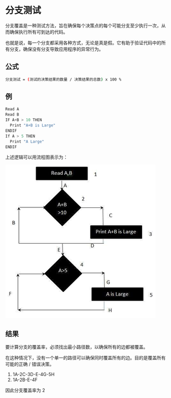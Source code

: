 # 分支测试

分支覆盖是一种测试方法，旨在确保每个决策点的每个可能分支至少执行一次，从而确保执行所有可到达的代码。

也就是说，每一个分支都采用各种方式，无论是真是假。它有助于验证代码中的所有分支，确保没有分支导致应用程序的异常行为。

## 公式

```bash
分支测试 = (测试的决策结果的数量 / 决策结果的总数) x 100 %
```

## 例

```c
Read A
Read B
IF A+B > 10 THEN
  Print "A+B is Large"
ENDIF
If A > 5 THEN
  Print "A Large"
ENDIF
```

上述逻辑可以用流程图表示为：

![流程图](../screenshot/2019-04-23-14-44-07.png)

## 结果

要计算分支的覆盖率，必须找出最小路径数，以确保所有的边都被覆盖。

在这种情况下，没有一个单一的路径可以确保同时覆盖所有的边。目的是覆盖所有可能的正确 / 错误决策。

1. 1A-2C-3D-E-4G-5H
1. 1A-2B-E-4F

因此分支覆盖率为 2
